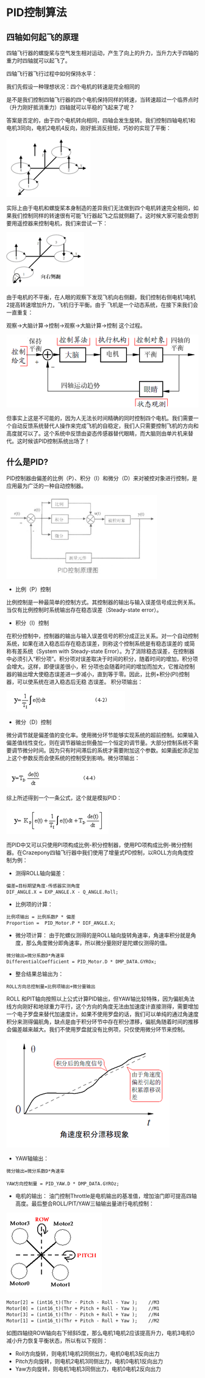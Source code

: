 
#  PID控制算法


## 四轴如何起飞的原理
四轴飞行器的螺旋桨与空气发生相对运动，产生了向上的升力，当升力大于四轴的重力时四轴就可以起飞了。

四轴飞行器飞行过程中如何保持水平：

我们先假设一种理想状况：四个电机的转速是完全相同的

是不是我们控制四轴飞行器的四个电机保持同样的转速，当转速超过一个临界点时（升力刚好抵消重力）四轴就可以平稳的飞起来了呢？

答案是否定的，由于四个电机转向相同，四轴会发生旋转。我们控制四轴电机1和电机3同向，电机2电机4反向，刚好抵消反扭矩，巧妙的实现了平衡：

![](/assets/img/pid-take-off.png)

实际上由于电机和螺旋桨本身制造的差异我们无法做到四个电机转速完全相同，如果我们控制同样的转速很有可能飞行器起飞之后就侧翻了。这时候大家可能会想到要用遥控器来控制电机，我们来尝试一下：

![](/assets/img/pid-roll.png)

由于电机的不平衡，在人眼的观察下发现飞机向右侧翻，我们控制右侧电机1电机2提高转速增加升力，飞机归于平衡。由于 飞机是一个动态系统，在接下来我们会一直重复：

观察->大脑计算->控制->观察->大脑计算->控制 这个过程。

![](/assets/img/pid-feed-back.png)

但事实上这是不可能的，因为人无法长时间精确的同时控制四个电机。我们需要一个自动反馈系统替代人操作来完成飞机的自稳定，我们人只需要控制飞机的方向和高度就可以了。这个系统中反馈由姿态传感器替代眼睛，而大脑则由单片机来替代。这时候该PID控制系统出场了！

## 什么是PID?
PID控制器由偏差的比例（P）、积分（I）和微分（D）来对被控对象进行控制，是应用最为广泛的一种自动控制器。

![](/assets/img/pid.png)

* 比例（P）控制

比例控制是一种最简单的控制方式。其控制器的输出与输入误差信号成比例关系。当仅有比例控制时系统输出存在稳态误差（Steady-state error）。

* 积分（I）控制

在积分控制中，控制器的输出与输入误差信号的积分成正比关系。对一个自动控制系统，如果在进入稳态后存在稳态误差，则称这个控制系统是有稳态误差的 或简称有差系统（System with Steady-state Error）。为了消除稳态误差，在控制器中必须引入“积分项”。积分项对误差取决于时间的积分，随着时间的增加，积分项会增大。这样，即便误差很小，积 分项也会随着时间的增加而加大，它推动控制器的输出增大使稳态误差进一步减小，直到等于零。因此，比例+积分(PI)控制器，可以使系统在进入稳态后无稳 态误差。 积分项输出：

![](/assets/img/pid-inter.png)

* 微分（D）控制

微分调节就是偏差值的变化率。使用微分环节能够实现系统的超前控制。如果输入偏差值线性变化，则在调节器输出侧叠加一个恒定的调节量。大部分控制系统不需要调节微分时间。因为只有时间滞后的系统才需要附加这个参数。如果画蛇添足加上这个参数反而会使系统的控制受到影响。微分项输出：

![](/assets/img/pid-diff.png)

综上所述得到一个一条公式，这个就是模拟PID：

![](/assets/img/pid-format.png)

而PID中又可以只使用PI项构成比例-积分控制器，使用PD项构成比例-微分控制器。在Crazepony四轴飞行器中我们使用了增量式PD控制，以ROLL方向角度控制为例：

* 测得ROLL轴向偏差：

~~~
偏差=目标期望角度-传感器实测角度 
DIF_ANGLE.X = EXP_ANGLE.X - Q_ANGLE.Roll;
~~~

* 比例项的计算：

~~~
比例项输出 = 比例系数P * 偏差
Proportion =  PID_Motor.P * DIF_ANGLE.X;
~~~

* 微分项计算：
由于陀螺仪测得的是ROLL轴向旋转角速率，角速率积分就是角度，那么角度微分即角速率，所以微分量刚好是陀螺仪测得的值。

~~~
微分输出=微分系数D*角速率
DifferentialCoefficient = PID_Motor.D * DMP_DATA.GYROx;
~~~

* 整合结果总输出为：

~~~
ROLL方向总控制量=比例项输出+微分量输出
~~~

ROLL 和PIT轴向按照以上公式计算PID输出，但YAW轴比较特殊，因为偏航角法线方向刚好和地球重力平行，这个方向的角度无法由加速度计直接测得，需要增加一个电子罗盘来替代加速度计。如果不使用罗盘的话，我们可以单纯的通过角速度积分来测得偏航角，缺点是由于积分环节中存在积分漂移，偏航角随着时间的推移会偏差越来越大。我们不使用罗盘就没有比例项，只仅使用微分环节来控制。

![](/assets/img/pid-err.png)

* YAW轴输出：

~~~
微分输出=微分系数D*角速率

YAW方向控制量 = PID_YAW.D * DMP_DATA.GYROz;
~~~

* 电机的输出：
油门控制Throttle是电机输出的基准值，增加油门即可提高四轴高度。最后整合ROLL/PIT/YAW三轴输出量进行电机控制：

![](/assets/img/pid-motor.png)

~~~
Motor[2] = (int16_t)(Thr - Pitch - Roll - Yaw );    //M3
Motor[0] = (int16_t)(Thr + Pitch + Roll - Yaw );    //M1
Motor[3] = (int16_t)(Thr - Pitch + Roll + Yaw );    //M4
Motor[1] = (int16_t)(Thr + Pitch - Roll + Yaw );    //M2
~~~

如图四轴绕ROW轴向右下倾斜5度，那么电机1电机2应该提高升力，电机3电机0减小升力恢复平衡状态，所以有以下规则：

* Roll方向旋转，则电机1电机2同侧出力，电机0电机3反向出力
* Pitch方向旋转，则电机2电机3同侧出力，电机0电机1反向出力
* Yaw方向旋转，则电机1电机3同侧出力，电机0电机2反向出力


